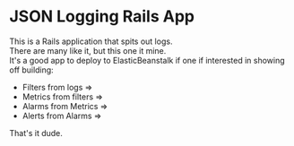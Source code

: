 # JSON Logging Rails App

This is a Rails application that spits out logs.  
There are many like it, but this one it mine.  
It's a good app to deploy to ElasticBeanstalk if one if interested in showing off building:

* Filters from logs =>  
* Metrics from filters =>  
* Alarms  from Metrics =>  
* Alerts from Alarms =>

That's it dude.
